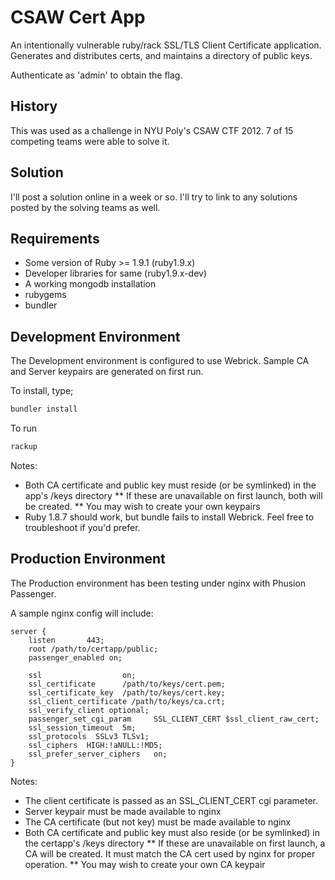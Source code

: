 # CSAW Cert App

An intentionally vulnerable ruby/rack SSL/TLS Client Certificate application.  Generates and distributes certs, and maintains a directory of public keys.

Authenticate as 'admin' to obtain the flag.

## History

This was used as a challenge in NYU Poly's CSAW CTF 2012.  7 of 15 competing teams were able to solve it.

## Solution

I'll post a solution online in a week or so.  I'll try to link to any solutions posted by the solving teams as well.

## Requirements

* Some version of Ruby >= 1.9.1 (ruby1.9.x)
* Developer libraries for same (ruby1.9.x-dev)
* A working mongodb installation
* rubygems
* bundler

## Development Environment

The Development environment is configured to use Webrick.  Sample CA and Server keypairs are generated on first run.

To install, type;
```bash
bundler install
```

To run
```bash
rackup
````
Notes:
* Both CA certificate and public key must reside (or be symlinked) in the app's /keys directory
** If these are unavailable on first launch, both will be created. 
** You may wish to create your own keypairs
* Ruby 1.8.7 should work, but bundle fails to install Webrick.  Feel free to troubleshoot if you'd prefer.

## Production Environment

The Production environment has been testing under nginx with Phusion Passenger.

A sample nginx config will include:
```
server {
    listen       443;
	root /path/to/certapp/public;
	passenger_enabled on;

    ssl                  on;
    ssl_certificate      /path/to/keys/cert.pem;
    ssl_certificate_key  /path/to/keys/cert.key;
	ssl_client_certificate /path/to/keys/ca.crt;
	ssl_verify_client optional;
	passenger_set_cgi_param	    SSL_CLIENT_CERT $ssl_client_raw_cert;
    ssl_session_timeout  5m;
    ssl_protocols  SSLv3 TLSv1;
    ssl_ciphers  HIGH:!aNULL:!MD5;
    ssl_prefer_server_ciphers   on;
}
```

Notes:
* The client certificate is passed as an SSL_CLIENT_CERT cgi parameter.
* Server keypair must be made available to nginx
* The CA certificate (but not key) must be made available to nginx
* Both CA certificate and public key must also reside (or be symlinked) in the certapp's /keys directory
** If these are unavailable on first launch, a CA will be created.  It must match the CA cert used by nginx for proper operation.
** You may wish to create your own CA keypair
